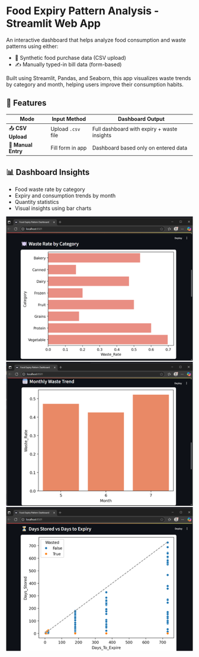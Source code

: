 # Food Expiry Pattern Analysis - Streamlit Web App

An interactive dashboard that helps analyze food consumption and waste patterns using either:
- 🧪 Synthetic food purchase data (CSV upload)
- ✍️ Manually typed-in bill data (form-based)

Built using Streamlit, Pandas, and Seaborn, this app visualizes waste trends by category and month, helping users improve their consumption habits.

## 🚀 Features

| Mode             | Input Method     | Dashboard Output                          |
|------------------|------------------|--------------------------------------------|
| 📤 **CSV Upload**    | Upload `.csv` file   | Full dashboard with expiry + waste insights |
| 📝 **Manual Entry**  | Fill form in app     | Dashboard based only on entered data        |


## 📊 Dashboard Insights

- Food waste rate by category
- Expiry and consumption trends by month
- Quantity statistics
- Visual insights using bar charts

![Project Screenshot](d1.png)
![Project Screenshot](d2.png)
![Project Screenshot](d3.png)
